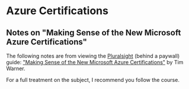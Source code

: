 # Azure Certifications

## Notes on "Making Sense of the New Microsoft Azure Certifications"

The following notes are from viewing the [Pluralsight](https://pluralsight.com) (behind a paywall) guide: ["Making Sense of the New Microsoft Azure Certifications"](https://app.pluralsight.com/library/courses/making-sesne-new-microsoft-azure-certifications-webinar/table-of-contents) by Tim Warner.

For a full treatment on the subject, I recommend you follow the course.

